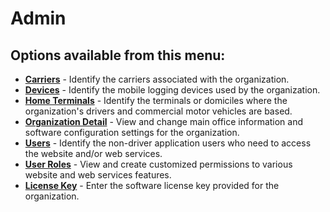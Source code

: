 # Admin

## Options available from this menu:

*   [**Carriers**](CarriersList.aspx) - Identify the carriers associated with the organization.
*   [**Devices**](DevicesList.aspx) - Identify the mobile logging devices used by the organization.
*   [**Home Terminals**](HomeTerminalList.aspx) - Identify the terminals or domiciles where the organization's drivers and commercial motor vehicles are based.
*   [**Organization Detail**](OrganizationDetail.aspx) - View and change main office information and software configuration settings for the organization.
*   [**Users**](UsersList.aspx) - Identify the non-driver application users who need to access the website and/or web services.
*   [**User Roles**](UserRoleList.aspx) - View and create customized permissions to various website and web services features.
*   [**License Key**](LicenseKeyDetail.aspx) - Enter the software license key provided for the organization.
